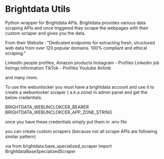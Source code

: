
# Brightdata Utils

Python wrapper for Brightdata APIs.  Brightdata provides various data scraping APIs and once triggered they scrape the webpages with their custom scraper and gives you the data. 

From their Website :
"Dedicated endpoints for extracting fresh, structured web data from over 120 popular domains. 100% compliant and ethical scraping."

LinkedIn people profiles, 
Amazon products
Instagram - Profiles
Linkedin job listings information
TikTok - Profiles
Youtube
Airbnb

and many more. 

To use the webunlocker you must have a brightdata account and use it to create a webunlocker scraper ( a.k.a zone) in admin panel and get the below credentials.

BRIGHTDATA_WEBUNCLOKCER_BEARER
BRIGHTDATA_WEBUNCLOKCER_APP_ZONE_STRING

once you have these credentials simply put them in .env file 

you can create custom scrapers (because not all scrape APIs are following similar pattern)

via 
from brightdata.base_specialized_scraper import BrightdataBaseSpecializedScraper